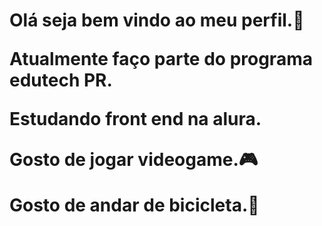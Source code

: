 <h1> Olá seja bem vindo ao meu perfil.🤚 </ h1>

<strong>Atualmente faço parte do programa edutech PR.</strong></p>

Estudando front end na alura.

Gosto de jogar videogame.🎮

Gosto de andar de bicicleta.🚴
